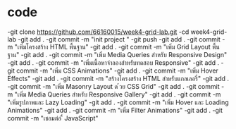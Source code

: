 # code

-git clone https://github.com/66160015/week4-grid-lab.git
-cd week4-grid-lab
-git add .
-git commit -m "init project "
-git push
-git add .
-git commit -m "เพิ่มโครงสร้าง HTML พื้นฐาน"
-git add .
-git commit -m "เพิ่ม Grid Layout พื้นฐาน"
-git add .
-git commit -m "เพิ่ม Media Queries สำหรับ Responsive Design"
-git add .
-git commit -m "เพิ่มเนื้อหาจําลองสำหรับทดสอบ Responsive"
-git add .
-git commit -m "เพิ่ม CSS Animations"
-git add .
-git commit -m "เพิ่ม Hover Effects"
-git add .
-git commit -m "สร้างโครงสร้าง HTML สำหรับแกลเลอรี่"
-git add .
-git commit -m "เพิ่ม Masonry Layout ด ้วย CSS Grid"
-git add .
-git commit -m "เพิ่ม Media Queries สำหรับ Responsive Gallery"
-git add .
-git commit -m "เพิ่มรูปภาพและ Lazy Loading"
-git add .
-git commit -m "เพิ่ม Hover และ Loading Animations"
-git add .
-git commit -m "เพิ่ม Filter Animations"
-git add .
-git commit -m "เชอมต่อ ื่ JavaScript"
